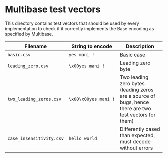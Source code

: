 Multibase test vectors
======================

This directory contains test vectors that should be used by every implementation to check if it correctly implements the Base encoding as
specified by Multibase.

| Filename                 | String to encode     | Description                                                                                            
|--------------------------|----------------------|--------------------------------------------------------------------------------------------------------
| `basic.csv`              | `yes mani !`         | Basic case                                                                                             
| `leading_zero.csv`       | `\x00yes mani !`     | Leading zero byte                                                                                      
| `two_leading_zeros.csv`  | `\x00\x00yes mani !` | Two leading zero bytes (leading zeros are a source of bugs, hence there are two test vectors for them) 
| `case_insensitivity.csv` | `hello world`        | Differently cased than expected, must decode without errors                                            
